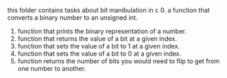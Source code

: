 this folder contains tasks about bit manibulation in c 
0. a function that converts a binary number to an unsigned int.
1. function that prints the binary representation of a number.
2. function that returns the value of a bit at a given index.
3. function that sets the value of a bit to 1 at a given index.
4. function that sets the value of a bit to 0 at a given index.
5. function returns the number of bits you would need to flip to get from one number to another.


